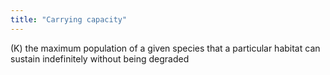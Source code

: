 ```yaml
---
title: "Carrying capacity"
---
```

(K) the maximum population of a given species that a particular habitat can sustain indefinitely without being degraded

